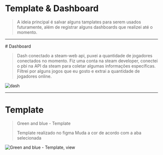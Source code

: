 # Template & Dashboard
> A ideia principal é salvar alguns tamplates para serem usados futuramente, além de registrar alguns dashboards que realizei até o momento.

<hr>
# Dashboard

> Dash conectado a steam-web api, puxei a quantidade de jogadores conectados no momento.
> Fiz uma conta na steam developer, conectei o pbi na API da steam para coletar algumas informações específicas.
> Filtrei por alguns jogos que eu gosto e extrai a quantidade de jogadores online.

![dash](https://user-images.githubusercontent.com/80074264/162763193-2a0c06e3-0827-49b0-a306-be141511a3e7.png)

<hr>

# Template
> Green and blue - Template
> 
> Template realizado no figma
> Muda a cor de acordo com a aba selecionada
> 
![Green and blue - Template, view](https://user-images.githubusercontent.com/80074264/201501996-258a2195-ef99-4a1e-9a18-1c15a22cb027.png)


